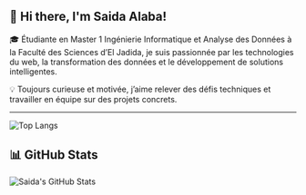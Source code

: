 ## 👋 Hi there, I'm Saida Alaba!

🎓 Étudiante en Master 1 Ingénierie Informatique et Analyse des Données à la Faculté des Sciences d’El Jadida, je suis passionnée par les technologies du web, la transformation des données et le développement de solutions intelligentes.

💡 Toujours curieuse et motivée, j’aime relever des défis techniques et travailler en équipe sur des projets concrets.

---
![Top Langs](https://github-readme-stats.vercel.app/api/top-langs/?username=saidaalaba&layout=compact&theme=radical)

## 📊 GitHub Stats

![Saida's GitHub Stats](https://github-readme-stats.vercel.app/api?username=saidaalaba&show_icons=true&theme=radical)



